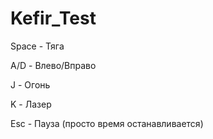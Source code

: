 # Kefir_Test

Space - Тяга

A/D - Влево/Вправо

J - Огонь

K - Лазер

Esc - Пауза (просто время останавливается)
